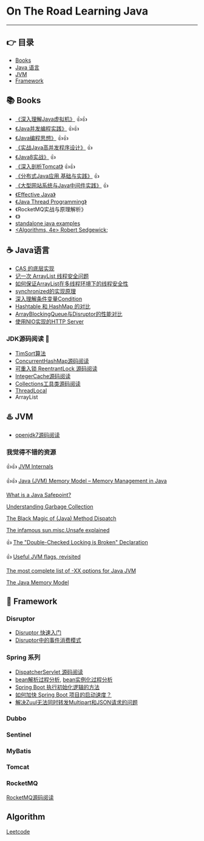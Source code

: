 
# On The Road Learning Java
---


## :point_right: 目录

* [Books](#books-books)
* [Java 语言](#coffee-java语言)
* [JVM](#hotsprings-jvm)
* [Framework](#purple_heart-framework)

## :books: Books

* [《深入理解Java虚拟机》](src/jvm/) :+1::+1:
* [《Java并发编程实践》](https://github.com/vonzhou/JavaConcurrencyInPractice) :+1::+1:
* [《Java编程思想》](https://github.com/vonzhou/Thinking-In-Java) :+1::+1:
* [《实战Java高并发程序设计》](src/PracticeJavaHighConcurrency) :+1:
* [《Java8实战》](https://github.com/vonzhou/Java8InAction) :+1:
* [《深入剖析Tomcat》](https://github.com/vonzhou/HowTomcatWorks) :+1::+1:
* [《分布式Java应用 基础与实践》](src/readingbook/分布式Java应用.md) :+1:
* [《大型网站系统与Java中间件实践》](src/readingbook/大型网站系统与Java中间件实践.md) :+1:
* [《Effective Java》](src/effectivejava/)
* [《Java Thread Programming》](src/javathreadprogramming)
* 《RocketMQ实战与原理解析》
* 《》
* [standalone java examples](https://github.com/vonzhou/java-examples)
* [<Algorithms, 4e> Robert Sedgewick](http://algs4.cs.princeton.edu/home/);

## :coffee: Java语言

* [CAS 的底层实现](http://vonzhou.com/cas.html)
* [记一次 ArrayList 线程安全问题](http://vonzhou.com/arraylist-thread-safe-case.html)
* [如何保证ArrayList在多线程环境下的线程安全性](http://vonzhou.com/arraylist-thread-safe.html)
* [synchronized的实现原理](TODO)
* [深入理解条件变量Condition](src/concurrent/深入理解条件变量Condition.md)
* [Hashtable 和 HashMap 的对比](src/collection/HashtableVsHashMap.md)
* [ArrayBlockingQueue与Disruptor的性能对比](http://vonzhou.com/queue-vs-disruptor.html)
* [使用NIO实现的HTTP Server](https://github.com/vonzhou/java-nio-server)


### JDK源码阅读 :rose:

* [TimSort算法](src/collection/TimSort源码分析.md)
* [ConcurrentHashMap源码阅读](src/collection/ConcurrentHashMap.md)
* [可重入锁 ReentrantLock 源码阅读](src/concurrent/ReentrantLock.md)
* [IntegerCache源码阅读](src/lang/IntegerCache.md)
* [Collections工具类源码阅读](src/collection/Collections.md)
* [ThreadLocal](src/lang/ThreadLocal.md)
* ArrayList


## :hotsprings: JVM

* [openjdk7源码阅读](https://github.com/vonzhou/openjdk7-note)

### 我觉得不错的资源

:+1::+1: [JVM Internals](http://blog.jamesdbloom.com/JVMInternals.html)

:+1::+1: [Java (JVM) Memory Model – Memory Management in Java](https://www.journaldev.com/2856/java-jvm-memory-model-memory-management-in-java)

[What is a Java Safepoint?](http://chriskirk.blogspot.com/2013/09/what-is-java-safepoint.html)

[Understanding Garbage Collection](https://www.slideshare.net/dougqh/understanding-garbage-collection)

[The Black Magic of (Java) Method Dispatch](https://shipilev.net/blog/2015/black-magic-method-dispatch/)

[The infamous sun.misc.Unsafe explained](http://mydailyjava.blogspot.com/2013/12/the-infamous-sunmiscunsafe-explained.html)

:+1: [The "Double-Checked Locking is Broken" Declaration](http://www.cs.umd.edu/~pugh/java/memoryModel/DoubleCheckedLocking.htmld)

:+1: [Useful JVM flags, revisited](http://www.javamonamour.org/2015/09/useful-jvm-flags-revisited.html)

[The most complete list of -XX options for Java JVM](http://stas-blogspot.blogspot.com/2011/07/most-complete-list-of-xx-options-for.html)

[The Java Memory Model](http://www.cs.umd.edu/~pugh/java/memoryModel/)


## :purple_heart: Framework

### Disruptor

* [Disruptor 快速入门](http://vonzhou.com/disruptor-hello.html)
* [Disruptor中的事件消费模式](http://vonzhou.com/disruptor-consume-pattern.html)


### Spring 系列

* [DispatcherServlet 源码阅读](https://github.com/vonzhou/learning-spring/blob/master/sourcereading/DispatcherServlet.md)
* [bean解析过程分析](https://github.com/vonzhou/learning-spring/blob/master/sourcereading/bean%E8%A7%A3%E6%9E%90%E5%88%9D%E4%BD%93%E9%AA%8C.md), [bean实例化过程分析](https://github.com/vonzhou/learning-spring/blob/master/sourcereading/bean%E5%AE%9E%E4%BE%8B%E5%8C%96%E6%B5%85%E6%9E%90.md)
* [Spring Boot 执行初始化逻辑的方法](http://vonzhou.com/spring-boot-init-methods.html)
* [如何加快 Spring Boot 项目的启动速度？](http://vonzhou.com/spring-boot-speedup.html)
* [解决Zuul无法同时转发Multipart和JSON请求的问题](http://vonzhou.com/zuul-forward-multipart-and-json.html)


### Dubbo

### Sentinel

### MyBatis

### Tomcat

### RocketMQ

[RocketMQ源码阅读](https://github.com/vonzhou/rocketmq)

## Algorithm

[Leetcode](src/oj/leetcode)
